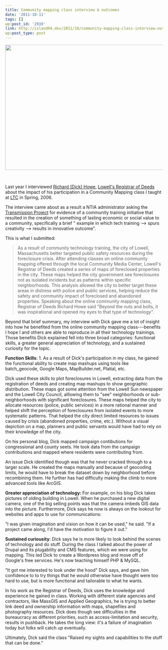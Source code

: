 ```yaml
---
title: Community mapping class interview & outcomes
date: '2011-10-11'
tags: []
wp:post_id: '2919'
link: http://island94.dev/2011/10/community-mapping-class-interview-outcomes/
wp:post_type: post
---
```


<a href="http://www.island94.org/wp-content/uploads/2011/10/CIMG3114.jpg"><img class="aligncenter size-medium wp-image-2921" title="CIMG3114" src="http://www.island94.org/wp-content/uploads/2011/10/CIMG3114-600x399.jpg" alt="" width="600" height="399" /></a>

&nbsp;

Last year I interviewed <a href="http://www.richardhowe.com">Richard (Dick) Howe</a>, <a href="http://www.lowelldeeds.com/">Lowell's Registrar of Deeds</a> about the impact of his participation in a Community Mapping class I taught at <a href="http://ltc.org">LTC</a> in Spring, 2006.

The interview came about as a result a NTIA administrator asking the <a href="http://transmissionproject.org">Transmission Project</a> for evidence of a community training initiative that resulted in the creation of something of lasting economic or social value to a community, specifically a brief " example in which tech training --&gt; spurs creativity --&gt; results in innovative outcome".

This is what I submitted:
<blockquote>As a result of community technology training, the city of Lowell, Massachusetts better targeted public safety resources during the foreclosure crisis. After attending classes on online community mapping offered through the local Community Media Center, Lowell's Registrar of Deeds created a series of maps of foreclosed properties in the city. These maps helped the city government see foreclosures not as isolated incidents but as patterns within specific neighborhoods. This analysis allowed the city to better target these areas in distress with police and public services, helping reduce the safety and community impact of foreclosed and abandoned properties. Speaking about the online community mapping class, Registrar of Deeds Richard Howe said "Beyond the nuts and bolts, it was inspirational and opened my eyes to that type of technology".</blockquote>
Beyond that brief summary, my interview with Dick gave me a lot of insight into how he benefited from the online community mapping class---benefits I hope I and others are able to reproduce in all their technology trainings. Those benefits Dick explained fell into three broad categories: functional skills, a greater general appreciation of technology, and a sustained curiosity for the topic.

<strong>Function Skills</strong>: 1. As a result of Dick's participation in my class, he gained the functional ability to create map mashups using tools like batch_geocode, Google Maps, MapBuilder.net, Platial, etc.

Dick used these skills to plot foreclosures in Lowell, extracting data from the registration of deeds and creating map mashups to show geographic distribution. These maps got some attention from the Lowell Sun newspaper and the Lowell City Council, alllowing them to "see" neighborhoods or sub-neighborhoods with significant foreclosures. These maps helped the city to allocate resources (police, public services) in a more rational manner and helped shift the perception of foreclosures from isolated events to more systematic patterns. That helped the city direct limited resources to issues caused by crisis (abandoned properties, crime, etc.). Without a visual depiction on a map, planners and public servants would have had to rely on their knowledge of the city.

On his personal blog, Dick mapped campaign contibutions for congressional and county seets. He took data from the campaign contributions and mapped where residents were contributing from.

An issue Dick identified though was that he never cracked through to a larger scale. He created the maps manually and because of geocoding limits, he would have to break the dataset down by neighborhood before recombining them. He further has had difficulty making the climb to more advanced tools like ArcGIS.

<strong>Greater appreciation of technology: </strong>For example, on his blog Dick takes pictures of olding building in Lowell. When he purchased a new digital camera, one of the big selling points was that the camera imbeds GIS data into the picture. Furthermore, Dick says he now is always on the lookout for websites and apps to use for communications:

"I was given imagination and vision on how it can be used," he said. "If a project came along, I'd have the motivation to figure it out."

<strong>Sustained curiousity</strong>: Dick says he is more likely to look behind the scenes of technology and do stuff. During the class I talked about the power of Drupal and its plugability and CMS features, which we were using for mapping. This led Dick to create a Wordpress blog and move off of Google's free services. He's now teaching himself PHP &amp; MySQL.

"It got me interested to look under the hood" Dick says, and gave him confidence to to try things that he would otherwise have thought were too hard to use, but is more functional and tailorable to what he wants.

In his work as the Registrar of Deeds, Dick uses the knowledge and experience he gained in class. Working with different state agencies and contractors, like MassGIS and Applied Geographics, he is trying to better link deed and ownership information with maps, shapefiles and photography resources. Dick does though see difficulties in the bureaucracy as different priorities, such as access-limitation and security, results in pushback. He takes the long view: it's a failure of imagination today but folks will catch up eventually.

Ultimately, Dick said the class "Raised my sights and capabilities to the stuff that can be done."
